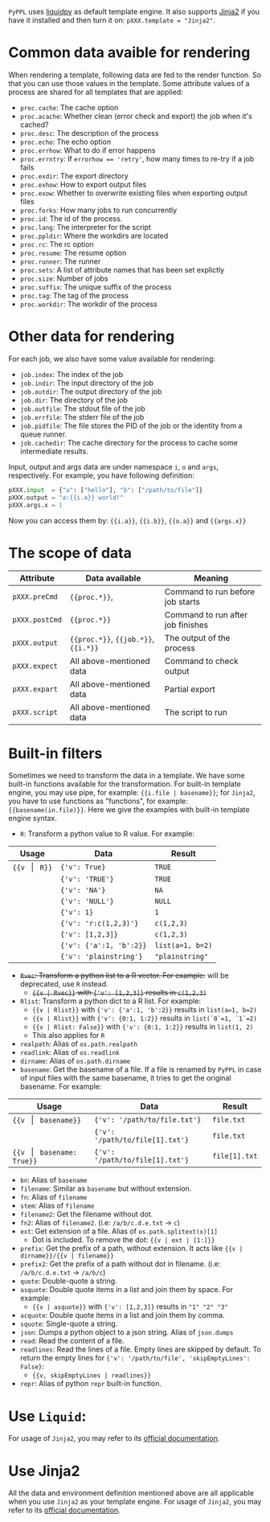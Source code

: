 
`PyPPL` uses [liquidpy][1] as default template engine. It also supports [Jinja2][2] if you have it installed and then turn it on: `pXXX.template = "Jinja2"`.

# Common data avaible for rendering
When rendering a template, following data are fed to the render function. So that you can use those values in the template. Some attribute values of a process are shared for all templates that are applied:

* `proc.cache`: The cache option
* `proc.acache`: Whether clean (error check and export) the job when it's cached?
* `proc.desc`: The description of the process
* `proc.echo`: The echo option
* `proc.errhow`: What to do if error happens
* `proc.errntry`: If `errorhow == 'retry'`, how many times to re-try if a job fails
* `proc.exdir`: The export directory
* `proc.exhow`: How to export output files
* `proc.exow`: Whether to overwrite existing files when exporting output files
* `proc.forks`: How many jobs to run concurrently
* `proc.id`: The id of the process.
* `proc.lang`: The interpreter for the script
* `proc.ppldir`: Where the workdirs are located
* `proc.rc`: The rc option
* `proc.resume`: The resume option
* `proc.runner`: The runner
* `proc.sets`: A list of attribute names that has been set explictly
* `proc.size`: Number of jobs
* `proc.suffix`: The unique suffix of the process
* `proc.tag`: The tag of the process
* `proc.workdir`: The workdir of the process

# Other data for rendering
For each job, we also have some value available for rendering:

* `job.index`: The index of the job
* `job.indir`: The input directory of the job
* `job.outdir`: The output directory of the job
* `job.dir`: The directory of the job
* `job.outfile`: The stdout file of the job
* `job.errfile`: The stderr file of the job
* `job.pidfile`: The file stores the PID of the job or the identity from a queue runner.
* `job.cachedir`: The cache directory for the process to cache some intermediate results.

Input, output and args data are under namespace `i`, `o` and `args`, respectively.
For example, you have following definition:
```python
pXXX.input  = {"a": ["hello"], "b": ["/path/to/file"]}
pXXX.output = "a:{{i.a}} world!"
pXXX.args.x = 1
```
Now you can access them by: `{{i.a}}`, `{{i.b}}`, `{{o.a}}` and `{{args.x}}`

# The scope of data
|Attribute|Data available|Meaning|
|---------|------------|-------|
|`pXXX.preCmd`|`{{proc.*}}`, |Command to run before job starts|
|`pXXX.postCmd`|`{{proc.*}}`|Command to run after job finishes|
|`pXXX.output`|`{{proc.*}}`, `{{job.*}}`, `{{i.*}}`|The output of the process|
|`pXXX.expect`|All above-mentioned data|Command to check output|
|`pXXX.expart`|All above-mentioned data|Partial export|
|`pXXX.script`|All above-mentioned data|The script to run|

# Built-in filters
Sometimes we need to transform the data in a template. We have some built-in functions available for the transformation.
For built-in template engine, you may use pipe, for example: `{{i.file | basename}}`; for `Jinja2`, you have to use functions as "functions", for example: `{{basename(in.file)}}`. Here we give the examples with built-in template engine syntax.

- `R`: Transform a python value to R value. For example:

| Usage | Data | Result |
|-------|------|--------|
| `{{v ` &#x7c; ` R}}` | `{'v': True}` | `TRUE` |
|| `{'v': 'TRUE'}` | `TRUE` |
|| `{'v': 'NA'}` | `NA` |
|| `{'v': 'NULL'}` | `NULL` |
|| `{'v': 1}` | `1` |
|| `{'v': 'r:c(1,2,3)'}` | `c(1,2,3)` |
|| `{'v': [1,2,3]}` | `c(1,2,3)` |
|| `{'v': {'a':1, 'b':2}}` | `list(a=1, b=2)` |
|| `{'v': 'plainstring'}` | `"plainstring"` |

- ~~`Rvec`: Transform a python list to a R vector. For example:~~ will be deprecated, use `R` instead.
  - ~~`{{v | Rvec}}` with `{'v': [1,2,3]}` results in `c(1,2,3)`~~
- `Rlist`: Transform a python dict to a R list. For example:
  - `{{v | Rlist}}` with `{'v': {'a':1, 'b':2}}` results in `list(a=1, b=2)`
  - `{{v | Rlist}}` with `{'v': {0:1, 1:2}}` results in ```list(`0`=1, `1`=2)```
  - `{{v | Rlist: False}}` with `{'v': {0:1, 1:2}}` results in ```list(1, 2)```
  - This also applies for `R`
- `realpath`: Alias of `os.path.realpath`
- `readlink`: Alias of `os.readlink`
- `dirname`: Alias of `os.path.dirname`
- `basename`: Get the basename of a file. If a file is renamed by `PyPPL` in case of input files with the same basename, it tries to get the original basename. For example:

| Usage | Data | Result |
|-------|------|--------|
| `{{v ` &#x7c; ` basename}}` | `{'v': '/path/to/file.txt'}` | `file.txt` |
|| `{'v': '/path/to/file[1].txt'}` | `file.txt` |
| `{{v ` &#x7c; ` basename: True}}` | `{'v': '/path/to/file[1].txt'}` | `file[1].txt`|

- `bn`: Alias of `basename`
- `filename`: Similar as `basename` but without extension.
- `fn`: Alias of `filename`
- `stem`: Alias of `filename`
- `filename2`: Get the filename without dot.
- `fn2`: Alias of `filename2`. (i.e: `/a/b/c.d.e.txt` -> `c`)
- `ext`: Get extension of a file. Alias of `os.path.splitext(x)[1]`
  - Dot is included. To remove the dot: `{{v | ext | [1:]}}`
- `prefix`: Get the prefix of a path, without extension. It acts like `{{v | dirname}}/{{v | filename}}`
- `prefix2`: Get the prefix of a path without dot in filename. (i.e: `/a/b/c.d.e.txt` -> `/a/b/c`)
- `quote`: Double-quote a string.
- `asquote`: Double quote items in a list and join them by space. For example:
  - `{{v | asquote}}` with `{'v': [1,2,3]}` results in `"1" "2" "3"`
- `acquote`: Double quote items in a list and join them by comma.
- `squote`: Single-quote a string.
- `json`: Dumps a python object to a json string. Alias of `json.dumps`
- `read`: Read the content of a file.
- `readlines`: Read the lines of a file. Empty lines are skipped by default. To return the empty lines for `{'v': '/path/to/file', 'skipEmptyLines': False}`:
  - `{{v, skipEmptyLines | readlines}}`
- `repr`: Alias of python `repr` built-in function.

# Use `Liquid`:
For usage of `Jinja2`, you may refer to its [official documentation][1].

# Use Jinja2
All the data and environment definition mentioned above are all applicable when you use `Jinja2` as your template engine.
For usage of `Jinja2`, you may refer to its [official documentation][2].


[1]: https://github.com/pwwang/liquidpy
[2]: http://jinja.pocoo.org/
